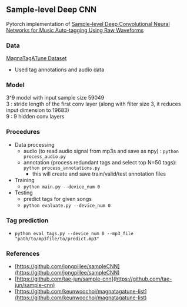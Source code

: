 ## Sample-level Deep CNN
Pytorch implementation of [Sample-level Deep Convolutional Neural Networks for Music Auto-tagging Using Raw Waveforms](https://arxiv.org/abs/1703.01789)

### Data
[MagnaTagATune Dataset](http://mirg.city.ac.uk/codeapps/the-magnatagatune-dataset)
* Used tag annotations and audio data

### Model
3^9 model with input sample size 59049  
3 : stride length of the first conv layer (along with filter size 3, it reduces input dimension to 19683)  
9 : 9 hidden conv layers  

### Procedures
* Data processing
    * audio (to read audio signal from mp3s and save as npy) : ` python process_audio.py `
    * annotation (process redundant tags and select top N=50 tags): ` python process_annotations.py `
		* this will create and save train/valid/test annotation files 
* Training
    * ` python main.py --device_num 0 `
* Testing 
	* predict tags for given songs
    * ` python evaluate.py --device_num 0 `

### Tag prediction
* `python eval_tags.py --device_num 0 --mp3_file "path/to/mp3file/to/predict.mp3" ` 

### References
* [https://github.com/jongpillee/sampleCNN](https://github.com/jongpillee/sampleCNN)
* [https://github.com/tae-jun/sample-cnn](https://github.com/tae-jun/sample-cnn)
* [https://github.com/keunwoochoi/magnatagatune-list](https://github.com/keunwoochoi/magnatagatune-list)


